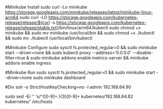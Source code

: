 #Minikube Install
sudo curl -Lo minikube https://storage.googleapis.com/minikube/releases/latest/minikube-linux-arm64
sudo curl -LO https://storage.googleapis.com/kubernetes-release/release/$(curl -s https://storage.googleapis.com/kubernetes-release/release/stable.txt)/bin/linux/arm64/kubectl
sudo chmod +x minikube && sudo mv minikube /usr/local/bin && sudo chmod +x ./kubectl && sudo mv ./kubectl /usr/local/bin/kubectl

#Minikube Configure
sudo sysctl fs.protected_regular=0 && sudo minikube start --driver=none && sudo kubectl proxy --address='0.0.0.0' --disable-filter=true &
sudo minikube addons enable metrics-server && minikube addons enable ingress

#Minikube Run
sudo sysctl fs.protected_regular=0 && sudo minikube start --driver=none
sudo minikube dashboard

#Div
ssh -o StrictHostKeyChecking=no -l admin 192.168.64.90 

sudo sed -Ei '' 's/^([0-9]+\.){3}[0-9]+ kubernetes/192.168.64.82 kubernetes/' /etc/hosts



